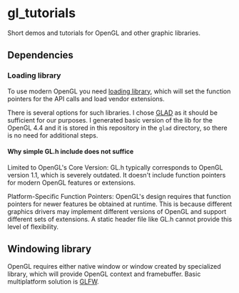 # gl_tutorials
Short demos and tutorials for OpenGL and other graphic libraries.

## Dependencies

### Loading library

To use modern OpenGL you need [loading library](https://www.khronos.org/opengl/wiki/OpenGL_Loading_Library), which will set the function pointers for the API calls and load vendor extensions.

There is several options for such libraries. I chose [GLAD](https://github.com/Dav1dde/glad) as it should be sufficient
for our purposes. I generated basic version of the lib for the OpenGL 4.4 and it is stored in this repository in the `glad` directory, so there is no need for additional steps.


#### Why simple GL.h include does not suffice

Limited to OpenGL's Core Version: GL.h typically corresponds to OpenGL version 1.1, which is severely outdated. 
It doesn't include function pointers for modern OpenGL features or extensions.

Platform-Specific Function Pointers: OpenGL's design requires that function pointers for newer features be obtained at runtime. 
This is because different graphics drivers may implement different versions of OpenGL and support different sets of extensions. 
A static header file like GL.h cannot provide this level of flexibility.

## Windowing library

OpenGL requires either native window or window created by specialized library, which will provide OpenGL context and framebuffer.
Basic multiplatform solution is [GLFW](https://www.glfw.org/).

